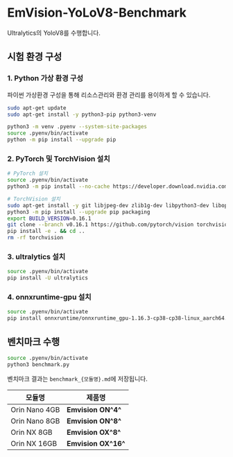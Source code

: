 # EmVision-YoLoV8-Benchmark

Ultralytics의 YoloV8를 수행합니다.

## 시험 환경 구성

### 1. Python 가상 환경 구성

파이썬 가상환경 구성을 통해 리소스관리와 환경 관리를 용이하게 할 수 있습니다.

```bash
sudo apt-get update
sudo apt-get install -y python3-pip python3-venv

python3 -m venv .pyenv --system-site-packages
source .pyenv/bin/activate
python -m pip install --upgrade pip
```

### 2. PyTorch 및 TorchVision 설치

```bash
# PyTorch 설치
source .pyenv/bin/activate
python3 -m pip install --no-cache https://developer.download.nvidia.com/compute/redist/jp/v512/pytorch/torch-2.1.0a0+41361538.nv23.06-cp38-cp38-linux_aarch64.whl

# TorchVision 설치
sudo apt-get install -y git libjpeg-dev zlib1g-dev libpython3-dev libopenblas-dev libavcodec-dev libavformat-dev libswscale-dev python3-setuptools
python3 -m pip install --upgrade pip packaging
export BUILD_VERSION=0.16.1
git clone --branch v0.16.1 https://github.com/pytorch/vision torchvision --depth 1 && cd torchvision
pip install -e . && cd ..
rm -rf torchvision
```

### 3. ultralytics 설치

```bash
source .pyenv/bin/activate
pip install -U ultralytics
```

### 4. onnxruntime-gpu 설치

```bash
source .pyenv/bin/activate
pip install onnxruntime/onnxruntime_gpu-1.16.3-cp38-cp38-linux_aarch64.whl
```

## 벤치마크 수행

```bash
source .pyenv/bin/activate
python3 benchmark.py
```

벤치마크 결과는 `benchmark_{모듈명}.md`에 저장됩니다.

| 모듈명 | 제품명 |
| --- | --- |
| Orin Nano 4GB | **Emvision ON^4^** |
| Orin Nano 8GB | **Emvision ON^8^** |
| Orin NX 8GB | **Emvision OX^8^** |
| Orin NX 16GB | **Emvision OX^16^** |

